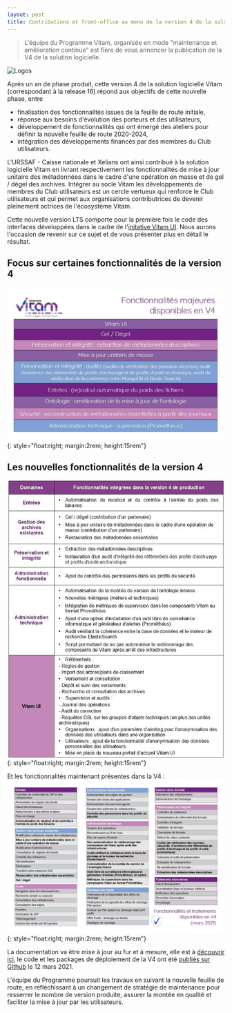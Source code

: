 ```yaml
---
layout: post
title: Contributions et front-office au menu de la version 4 de la solution logicielle Vitam
---
```

> L'équipe du Programme Vitam, organisée en mode "maintenance et amélioration continue" est fière de vous annoncer la publication de la V4 de la solution logicielle.

![Logos](/public/images/release16-v4.png.jpg)

Après un an de phase produit, cette version 4 de la solution logicielle Vitam (correspondant à la release 16) répond aux objectifs de cette nouvelle phase, entre 
- finalisation des fonctionnalités issues de la feuille de route initiale, 
- réponse aux besoins d'évolution des porteurs et des utilisateurs, 
- développement de fonctionnalités qui ont émergé des ateliers pour définir la nouvelle feuille de route 2020-2024,
- intégration des développements financés par des membres du Club utilisateurs.

L'URSSAF - Caisse nationale et Xelians ont ainsi contribué à la solution logicielle Vitam en livrant respectivement les fonctionnalités de mise à jour unitaire des métadonnées dans le cadre d'une opération en masse et de gel / dégel des archives.
Intégrer au socle Vitam les développements de membres du Club utilisateurs est un cercle vertueux qui renforce le Club utilisateurs et qui permet aux organisations contributrices de devenir pleinement actrices de l'écosystème Vitam.

Cette nouvelle version LTS comporte pour la première fois le code des interfaces développées dans le cadre de l'[initative Vitam UI](http://www.programmevitam.fr/pages/logiciel/Vitam_frontoffice/). Nous aurons l'occasion de revenir sur ce sujet et de vous présenter plus en détail le résultat.

## Focus sur certaines fonctionnalités de la version 4
![Quelques focus sur la V4](/public/images/V4_fonctionnalites_focus.jpg){: style="float:right; margin:2rem; height:15rem"}

## Les nouvelles fonctionnalités de la version 4
![fonctionnalités de la V4](/public/images/V4_fonctionnalites_tableau.jpg){: style="float:right; margin:2rem; height:15rem"}

Et les fonctionnalités maintenant présentes dans la V4 :
![Fonctionnalités présentes en V4](/public/images/202103_traitements_vitamV4_V0.1.jpg){: style="float:right; margin:2rem; height:15rem"}

La documentation va être mise à jour au fur et à mesure, elle est à [découvrir ici](https://www.programmevitam.fr/pages/documentation/), le code et les packages de déploiement de la V4 ont été [publiés sur Github](https://github.com/ProgrammeVitam/vitam/releases/tag/4.0.0) le 12 mars 2021.

L'équipe du Programme poursuit les travaux en suivant la nouvelle feuille de route, en réfléchissant à un changement de stratégie de maintenance pour resserrer le nombre de version produite, assurer la montée en qualité et faciliter la mise à jour par les utilisateurs.